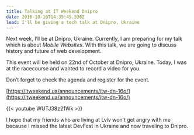 ```yaml
---
title: Talking at IT Weekend Dnipro
date: 2016-10-16T14:35:45.536Z
lead: I'll be giving a tech talk at Dnipro, Ukraine
---
```


Next week, I’ll be at Dnipro, Ukraine. Currently, I am preparing for my talk which is about _Mobile Websites_. With this talk, we are going to discuss history and future of web development.

This event will be held on 22nd of October at Dnipro, Ukraine. Today, I was at the racecourse and wanted to record a video for you.

Don’t forget to check the agenda and register for the event.

[https://itweekend.ua/announcements/itw-dn-16o/](https://itweekend.ua/announcements/itw-dn-16o/)

{{< youtube WUTJ38z21Wk >}}

I hope that my friends who are living at Lviv won’t get angry with me because I missed the latest DevFest in Ukraine and now traveling to Dnipro.
